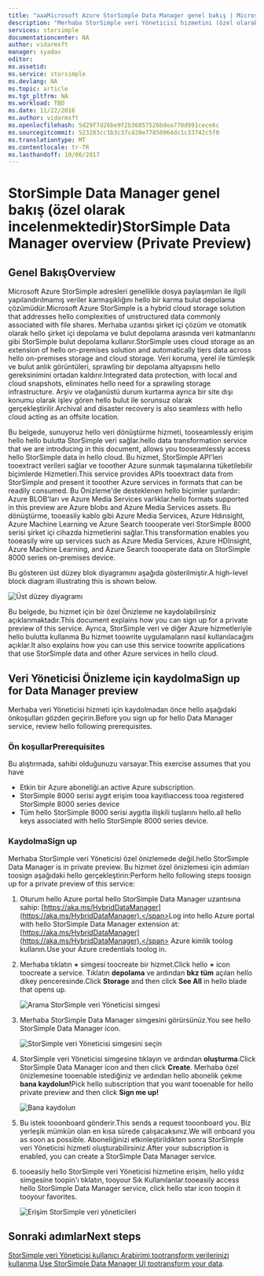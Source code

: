 ```yaml
---
title: "aaaMicrosoft Azure StorSimple Data Manager genel bakış | Microsoft Docs"
description: "Merhaba StorSimple veri Yöneticisi hizmetini (özel olarak incelenmektedir) genel bir bakış sağlar"
services: storsimple
documentationcenter: NA
author: vidarmsft
manager: syadav
editor: 
ms.assetid: 
ms.service: storsimple
ms.devlang: NA
ms.topic: article
ms.tgt_pltfrm: NA
ms.workload: TBD
ms.date: 11/22/2016
ms.author: vidarmsft
ms.openlocfilehash: 5d29f7d26be9f2b36857526bdea770d991cece6c
ms.sourcegitcommit: 523283cc1b3c37c428e77850964dc1c33742c5f0
ms.translationtype: MT
ms.contentlocale: tr-TR
ms.lasthandoff: 10/06/2017
---
```

# <a name="storsimple-data-manager-overview-private-preview"></a><span data-ttu-id="3a8c3-103">StorSimple Data Manager genel bakış (özel olarak incelenmektedir)</span><span class="sxs-lookup"><span data-stu-id="3a8c3-103">StorSimple Data Manager overview (Private Preview)</span></span>

## <a name="overview"></a><span data-ttu-id="3a8c3-104">Genel Bakış</span><span class="sxs-lookup"><span data-stu-id="3a8c3-104">Overview</span></span>

<span data-ttu-id="3a8c3-105">Microsoft Azure StorSimple adresleri genellikle dosya paylaşımları ile ilgili yapılandırılmamış veriler karmaşıklığını hello bir karma bulut depolama çözümüdür.</span><span class="sxs-lookup"><span data-stu-id="3a8c3-105">Microsoft Azure StorSimple is a hybrid cloud storage solution that addresses hello complexities of unstructured data commonly associated with file shares.</span></span> <span data-ttu-id="3a8c3-106">Merhaba uzantısı şirket içi çözüm ve otomatik olarak hello şirket içi depolama ve bulut depolama arasında veri katmanlarını gibi StorSimple bulut depolama kullanır.</span><span class="sxs-lookup"><span data-stu-id="3a8c3-106">StorSimple uses cloud storage as an extension of hello on-premises solution and automatically tiers data across hello on-premises storage and cloud storage.</span></span> <span data-ttu-id="3a8c3-107">Veri koruma, yerel ile tümleşik ve bulut anlık görüntüleri, sprawling bir depolama altyapısını hello gereksinimini ortadan kaldırır.</span><span class="sxs-lookup"><span data-stu-id="3a8c3-107">Integrated data protection, with local and cloud snapshots, eliminates hello need for a sprawling storage infrastructure.</span></span> <span data-ttu-id="3a8c3-108">Arşiv ve olağanüstü durum kurtarma ayrıca bir site dışı konumu olarak işlev gören hello bulut ile sorunsuz olarak gerçekleştirilir.</span><span class="sxs-lookup"><span data-stu-id="3a8c3-108">Archival and disaster recovery is also seamless with hello cloud acting as an offsite location.</span></span>

<span data-ttu-id="3a8c3-109">Bu belgede, sunuyoruz hello veri dönüştürme hizmeti, tooseamlessly erişim hello hello bulutta StorSimple veri sağlar.</span><span class="sxs-lookup"><span data-stu-id="3a8c3-109">hello data transformation service that we are introducing in this document, allows you tooseamlessly access hello StorSimple data in hello cloud.</span></span> <span data-ttu-id="3a8c3-110">Bu hizmet, StorSimple API'leri tooextract verileri sağlar ve tooother Azure sunmak taşımalarına tüketilebilir biçimlerde Hizmetleri.</span><span class="sxs-lookup"><span data-stu-id="3a8c3-110">This service provides APIs tooextract data from StorSimple and present it tooother Azure services in formats that can be readily consumed.</span></span> <span data-ttu-id="3a8c3-111">Bu Önizleme'de desteklenen hello biçimler şunlardır: Azure BLOB'ları ve Azure Media Services varlıklar.</span><span class="sxs-lookup"><span data-stu-id="3a8c3-111">hello formats supported in this preview are Azure blobs and Azure Media Services assets.</span></span> <span data-ttu-id="3a8c3-112">Bu dönüştürme, tooeasily kablo gibi Azure Media Services, Azure Hdınsight, Azure Machine Learning ve Azure Search toooperate veri StorSimple 8000 serisi şirket içi cihazda hizmetlerini sağlar.</span><span class="sxs-lookup"><span data-stu-id="3a8c3-112">This transformation enables you tooeasily wire up services such as Azure Media Services, Azure HDInsight, Azure Machine Learning, and Azure Search toooperate data on StorSimple 8000 series on-premises device.</span></span>

<span data-ttu-id="3a8c3-113">Bu gösteren üst düzey blok diyagramını aşağıda gösterilmiştir.</span><span class="sxs-lookup"><span data-stu-id="3a8c3-113">A high-level block diagram illustrating this is shown below.</span></span>

![Üst düzey diyagramı](./media//storsimple-data-manager-overview/high-level-diagram.png)

<span data-ttu-id="3a8c3-115">Bu belgede, bu hizmet için bir özel Önizleme ne kaydolabilirsiniz açıklanmaktadır.</span><span class="sxs-lookup"><span data-stu-id="3a8c3-115">This document explains how you can sign up for a private preview of this service.</span></span> <span data-ttu-id="3a8c3-116">Ayrıca, StorSimple veri ve diğer Azure hizmetleriyle hello bulutta kullanma Bu hizmet toowrite uygulamaların nasıl kullanılacağını açıklar.</span><span class="sxs-lookup"><span data-stu-id="3a8c3-116">It also explains how you can use this service toowrite applications that use StorSimple data and other Azure services in hello cloud.</span></span>

## <a name="sign-up-for-data-manager-preview"></a><span data-ttu-id="3a8c3-117">Veri Yöneticisi Önizleme için kaydolma</span><span class="sxs-lookup"><span data-stu-id="3a8c3-117">Sign up for Data Manager preview</span></span>
<span data-ttu-id="3a8c3-118">Merhaba veri Yöneticisi hizmeti için kaydolmadan önce hello aşağıdaki önkoşulları gözden geçirin.</span><span class="sxs-lookup"><span data-stu-id="3a8c3-118">Before you sign up for hello Data Manager service, review hello following prerequisites.</span></span>

### <a name="prerequisites"></a><span data-ttu-id="3a8c3-119">Ön koşullar</span><span class="sxs-lookup"><span data-stu-id="3a8c3-119">Prerequisites</span></span>

<span data-ttu-id="3a8c3-120">Bu alıştırmada, sahibi olduğunuzu varsayar.</span><span class="sxs-lookup"><span data-stu-id="3a8c3-120">This exercise assumes that you have</span></span>
* <span data-ttu-id="3a8c3-121">Etkin bir Azure aboneliği.</span><span class="sxs-lookup"><span data-stu-id="3a8c3-121">an active Azure subscription.</span></span>
* <span data-ttu-id="3a8c3-122">StorSimple 8000 serisi aygıt erişim tooa kayıtlı</span><span class="sxs-lookup"><span data-stu-id="3a8c3-122">access tooa registered StorSimple 8000 series device</span></span>
* <span data-ttu-id="3a8c3-123">Tüm hello StorSimple 8000 serisi aygıtla ilişkili tuşlarını hello.</span><span class="sxs-lookup"><span data-stu-id="3a8c3-123">all hello keys associated with hello StorSimple 8000 series device.</span></span>

### <a name="sign-up"></a><span data-ttu-id="3a8c3-124">Kaydolma</span><span class="sxs-lookup"><span data-stu-id="3a8c3-124">Sign up</span></span>

<span data-ttu-id="3a8c3-125">Merhaba StorSimple veri Yöneticisi özel önizlemede değil.</span><span class="sxs-lookup"><span data-stu-id="3a8c3-125">hello StorSimple Data Manager is in private preview.</span></span> <span data-ttu-id="3a8c3-126">Bu hizmet özel önizlemesi için adımları toosign aşağıdaki hello gerçekleştirin:</span><span class="sxs-lookup"><span data-stu-id="3a8c3-126">Perform hello following steps toosign up for a private preview of this service:</span></span>

1.  <span data-ttu-id="3a8c3-127">Oturum hello Azure portal hello StorSimple Data Manager uzantısına sahip: [https://aka.ms/HybridDataManager](https://aka.ms/HybridDataManager).</span><span class="sxs-lookup"><span data-stu-id="3a8c3-127">Log into hello Azure portal with hello StorSimple Data Manager extension at: [https://aka.ms/HybridDataManager](https://aka.ms/HybridDataManager).</span></span> <span data-ttu-id="3a8c3-128">Azure kimlik toolog kullanın.</span><span class="sxs-lookup"><span data-stu-id="3a8c3-128">Use your Azure credentials toolog in.</span></span>

2.  <span data-ttu-id="3a8c3-129">Merhaba tıklatın  **+**  simgesi toocreate bir hizmet.</span><span class="sxs-lookup"><span data-stu-id="3a8c3-129">Click hello **+** icon toocreate a service.</span></span> <span data-ttu-id="3a8c3-130">Tıklatın **depolama** ve ardından **bkz tüm** açılan hello dikey penceresinde.</span><span class="sxs-lookup"><span data-stu-id="3a8c3-130">Click **Storage** and then click **See All** in hello blade that opens up.</span></span>

    ![Arama StorSimple veri Yöneticisi simgesi](./media/storsimple-data-manager-overview/search-data-manager-icon.png)

3. <span data-ttu-id="3a8c3-132">Merhaba StorSimple Data Manager simgesini görürsünüz.</span><span class="sxs-lookup"><span data-stu-id="3a8c3-132">You see hello StorSimple Data Manager icon.</span></span>

    ![StorSimple veri Yöneticisi simgesini seçin](./media/storsimple-data-manager-overview/select-data-manager-icon.png)

4. <span data-ttu-id="3a8c3-134">StorSimple veri Yöneticisi simgesine tıklayın ve ardından **oluşturma**.</span><span class="sxs-lookup"><span data-stu-id="3a8c3-134">Click StorSimple Data Manager icon and then click **Create**.</span></span> <span data-ttu-id="3a8c3-135">Merhaba özel önizlemesine tooenable istediğiniz ve ardından hello abonelik çekme **bana kaydolun!**</span><span class="sxs-lookup"><span data-stu-id="3a8c3-135">Pick hello subscription that you want tooenable for hello private preview and then click **Sign me up!**</span></span>

    ![Bana kaydolun](./media/storsimple-data-manager-overview/sign-me-up.png)

5. <span data-ttu-id="3a8c3-137">Bu istek tooonboard gönderir.</span><span class="sxs-lookup"><span data-stu-id="3a8c3-137">This sends a request tooonboard you.</span></span> <span data-ttu-id="3a8c3-138">Biz yerleşik mümkün olan en kısa sürede çalışacaksınız.</span><span class="sxs-lookup"><span data-stu-id="3a8c3-138">We will onboard you as soon as possible.</span></span> <span data-ttu-id="3a8c3-139">Aboneliğinizi etkinleştirildikten sonra StorSimple veri Yöneticisi hizmeti oluşturabilirsiniz.</span><span class="sxs-lookup"><span data-stu-id="3a8c3-139">After your subscription is enabled, you can create a StorSimple Data Manager service.</span></span>

6. <span data-ttu-id="3a8c3-140">tooeasily hello StorSimple veri Yöneticisi hizmetine erişim, hello yıldız simgesine toopin'ı tıklatın, tooyour Sık Kullanılanlar.</span><span class="sxs-lookup"><span data-stu-id="3a8c3-140">tooeasily access hello StorSimple Data Manager service, click hello star icon toopin it tooyour favorites.</span></span>

    ![Erişim StorSimple veri yöneticileri](./media/storsimple-data-manager-overview/access-data-managers.png)


## <a name="next-steps"></a><span data-ttu-id="3a8c3-142">Sonraki adımlar</span><span class="sxs-lookup"><span data-stu-id="3a8c3-142">Next steps</span></span>

<span data-ttu-id="3a8c3-143">[StorSimple veri Yöneticisi kullanıcı Arabirimi tootransform verilerinizi kullanma](storsimple-data-manager-ui.md).</span><span class="sxs-lookup"><span data-stu-id="3a8c3-143">[Use StorSimple Data Manager UI tootransform your data](storsimple-data-manager-ui.md).</span></span>
